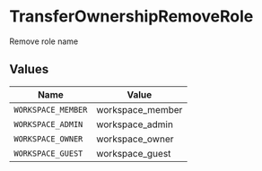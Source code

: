 # TransferOwnershipRemoveRole

Remove role name


## Values

| Name               | Value              |
| ------------------ | ------------------ |
| `WORKSPACE_MEMBER` | workspace_member   |
| `WORKSPACE_ADMIN`  | workspace_admin    |
| `WORKSPACE_OWNER`  | workspace_owner    |
| `WORKSPACE_GUEST`  | workspace_guest    |
